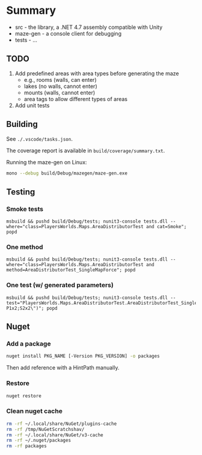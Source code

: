 # Summary

- src - the library, a .NET 4.7 assembly compatible with Unity
- maze-gen - a console client for debugging
- tests - ...

## TODO

1. Add predefined areas with area types before generating the maze
   - e.g., rooms (walls, can enter)
   - lakes (no walls, cannot enter)
   - mounts (walls, cannot enter)
   - area tags to allow different types of areas
2. Add unit tests

## Building

See `./.vscode/tasks.json`.

The coverage report is available in `build/coverage/summary.txt`.

Running the maze-gen on Linux:

```bash
mono --debug build/Debug/mazegen/maze-gen.exe
```

## Testing

### Smoke tests

```
msbuild && pushd build/Debug/tests; nunit3-console tests.dll --where="class=PlayersWorlds.Maps.AreaDistributorTest and cat=Smoke"; popd
```

### One method

```
msbuild && pushd build/Debug/tests; nunit3-console tests.dll --where="class=PlayersWorlds.Maps.AreaDistributorTest and method=AreaDistributorTest_SingleMapForce"; popd
```

### One test (w/ generated parameters)

```
msbuild && pushd build/Debug/tests; nunit3-console tests.dll --test="PlayersWorlds.Maps.AreaDistributorTest.AreaDistributorTest_SingleMapForce(\"6x12: P1x2;S2x2\")"; popd
```

## Nuget

### Add a package

```bash
nuget install PKG_NAME [-Version PKG_VERSION] -o packages
```

Then add reference with a HintPath manually.

### Restore

```bash
nuget restore
```

### Clean nuget cache

```bash
rm -rf ~/.local/share/NuGet/plugins-cache
rm -rf /tmp/NuGetScratchshav/
rm -rf ~/.local/share/NuGet/v3-cache
rm -rf ~/.nuget/packages
rm -rf packages
```
